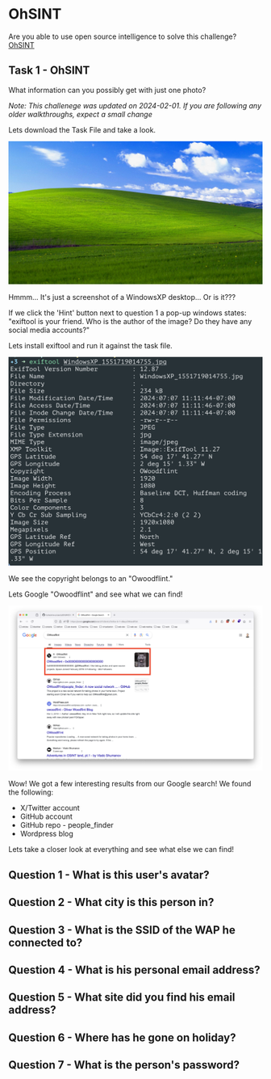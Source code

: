 # OhSINT
Are you able to use open source intelligence to solve this challenge?
[OhSINT](https://tryhackme.com/r/room/ohsint)

## Task 1 - OhSINT
What information can you possibly get with just one photo?

*Note: This challenege was updated on 2024-02-01. If you are following any older walkthroughs, expect a small change*

Lets download the Task File and take a look.

![Downloaded Task File](https://github.com/kieferhax/tryhackme-projects/blob/main/OhSINT/assets/WindowsXP_1551719014755.jpg?raw=true)

Hmmm... It's just a screenshot of a WindowsXP desktop... Or is it???

If we click the 'Hint' button next to question 1 a pop-up windows states: "exiftool is your friend. Who is the author of the image? Do they have any social media accounts?"

Lets install exiftool and run it against the task file.

![Running exiftool against task file](https://github.com/kieferhax/tryhackme-projects/blob/main/OhSINT/assets/exiftool1.png?raw=true)

We see the copyright belongs to an "Owoodflint."

Lets Google "Owoodflint" and see what we can find!

![Owoodflint Google search results](https://github.com/kieferhax/tryhackme-projects/blob/main/OhSINT/assets/owoodflint-search.png?raw=true)

Wow! We got a few interesting results from our Google search! We found the following:
- X/Twitter account
- GitHub account
- GitHub repo - people_finder
- Wordpress blog

Lets take a closer look at everything and see what else we can find!



## Question 1 - What is this user's avatar?

## Question 2 - What city is this person in?

## Question 3 - What is the SSID of the WAP he connected to?

## Question 4 - What is his personal email address?

## Question 5 - What site did you find his email address?

## Question 6 - Where has he gone on holiday?

## Question 7 - What is the person's password?